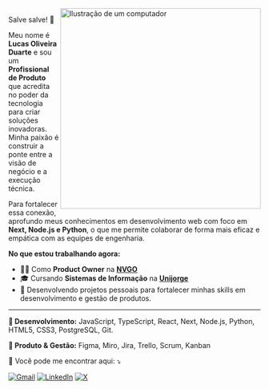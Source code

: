 <img src="https://raw.githubusercontent.com/MicaelliMedeiros/micaellimedeiros/master/image/computer-illustration.png" alt="Ilustração de um computador" min-width="400px" max-width="400px" width="400px" align="right">

<p align="left">
Salve salve! 👋

Meu nome é **Lucas Oliveira Duarte** e sou um **Profissional de Produto** que acredita no poder da tecnologia para criar soluções inovadoras. Minha paixão é construir a ponte entre a visão de negócio e a execução técnica.

Para fortalecer essa conexão, aprofundo meus conhecimentos em desenvolvimento web com foco em **Next, Node.js e Python**, o que me permite colaborar de forma mais eficaz e empática com as equipes de engenharia.

**No que estou trabalhando agora:**

* 👨‍💻 Como **Product Owner** na [**NVGO**](https://www.linkedin.com/company/nvgo-io/)
* 🎓 Cursando **Sistemas de Informação** na [**Unijorge**](https://www.unijorge.edu.br/)
* 🚀 Desenvolvendo projetos pessoais para fortalecer minhas skills em desenvolvimento e gestão de produtos.

---

<p align="left">
  💼<strong> Desenvolvimento:</strong> JavaScript, TypeScript, React, Next, Node.js, Python, HTML5, CSS3, PostgreSQL, Git.
</p>

<p align="left">
  🦄<strong> Produto & Gestão:</strong> Figma, Miro, Jira, Trello, Scrum, Kanban

<p align="left">
  💌 Você pode me encontrar aqui: ⤵️
</p>

<p align="left">
  <a href="mailto:lucasoduarte71@gmail.com" title="Gmail">
  <img src="https://img.shields.io/badge/-Gmail-FF0000?style=flat-square&logo=gmail&logoColor=white" alt="Gmail"/></a>

  <a href="https://www.linkedin.com/in/lucasoliveiraduarte" title="LinkedIn" target="blank">
  <img src="https://img.shields.io/badge/-Linkedin-0e76a8?style=flat-square&logo=Linkedin&logoColor=white" alt="LinkedIn"/></a>

  <a href="https://x.com/eokinhaa" title="X">
  <img src="https://img.shields.io/twitter/follow/eokinhaa" alt="X"/></a>
</p>
